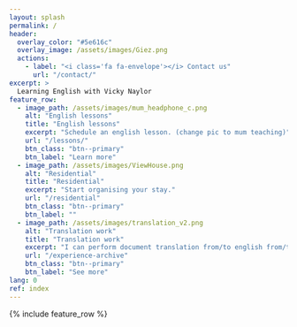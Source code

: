 ```yaml
---
layout: splash
permalink: /
header:
  overlay_color: "#5e616c"
  overlay_image: /assets/images/Giez.png
  actions:
    - label: "<i class='fa fa-envelope'></i> Contact us"
      url: "/contact/"
excerpt: >
  Learning English with Vicky Naylor
feature_row:
  - image_path: /assets/images/mum_headphone_c.png
    alt: "English lessons"
    title: "English lessons"
    excerpt: "Schedule an english lesson. (change pic to mum teaching)"
    url: "/lessons/"
    btn_class: "btn--primary"
    btn_label: "Learn more"
  - image_path: /assets/images/ViewHouse.png
    alt: "Residential"
    title: "Residential"
    excerpt: "Start organising your stay."
    url: "/residential"
    btn_class: "btn--primary"
    btn_label: ""
  - image_path: /assets/images/translation_v2.png
    alt: "Translation work"
    title: "Translation work"
    excerpt: "I can perform document translation from/to english from/to french."
    url: "/experience-archive"
    btn_class: "btn--primary"
    btn_label: "See more"    
lang: 0
ref: index  
---
```


{% include feature_row %}
        
